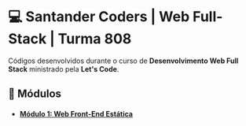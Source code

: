 
# :computer: Santander Coders | Web Full-Stack | Turma 808
Códigos desenvolvidos durante o curso de **Desenvolvimento Web Full Stack** ministrado pela **Let's Code**.

## :orange_book: Módulos
- #### [Módulo 1: Web Front-End Estática](/MODULO_01)
